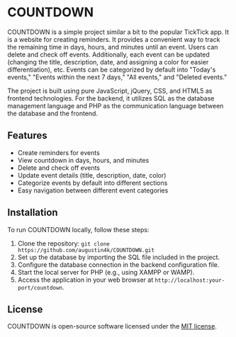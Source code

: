 # COUNTDOWN

COUNTDOWN is a simple project similar a bit to the popular TickTick app. It is a website for creating reminders. It provides a convenient way to track the remaining time in days, hours, and minutes until an event. Users can delete and check off events. Additionally, each event can be updated (changing the title, description, date, and assigning a color for easier differentiation), etc. Events can be categorized by default into "Today's events," "Events within the next 7 days," "All events," and "Deleted events."

The project is built using pure JavaScript, jQuery, CSS, and HTML5 as frontend technologies. For the backend, it utilizes SQL as the database management language and PHP as the communication language between the database and the frontend.

## Features

- Create reminders for events
- View countdown in days, hours, and minutes
- Delete and check off events
- Update event details (title, description, date, color)
- Categorize events by default into different sections
- Easy navigation between different event categories

## Installation

To run COUNTDOWN locally, follow these steps:

1. Clone the repository: `git clone https://github.com/augustin4k/COUNTDOWN.git`
2. Set up the database by importing the SQL file included in the project.
3. Configure the database connection in the backend configuration file.
4. Start the local server for PHP (e.g., using XAMPP or WAMP).
5. Access the application in your web browser at `http://localhost:your-port/countdown`.

## License

COUNTDOWN is open-source software licensed under the [MIT license](LICENSE).

